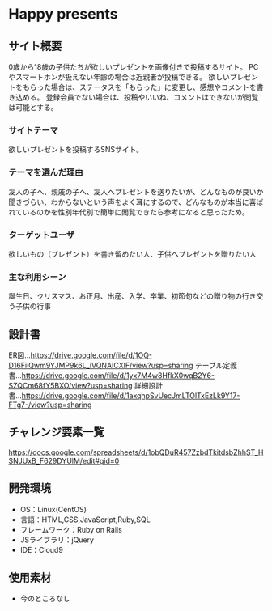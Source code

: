 # Happy presents

## サイト概要
0歳から18歳の子供たちが欲しいプレゼントを画像付きで投稿するサイト。
PCやスマートホンが扱えない年齢の場合は近親者が投稿できる。
欲しいプレゼントをもらった場合は、ステータスを「もらった」に変更し、感想やコメントを書き込める。
登録会員でない場合は、投稿やいいね、コメントはできないが閲覧は可能とする。

### サイトテーマ
欲しいプレゼントを投稿するSNSサイト。
 
### テーマを選んだ理由
友人の子へ、親戚の子へ、友人へプレゼントを送りたいが、どんなものが良いか聞きづらい、わからないという声をよく耳にするので、どんなものが本当に喜ばれているのかを性別年代別で簡単に閲覧できたら参考になると思ったため。

### ターゲットユーザ
欲しいもの（プレゼント）を書き留めたい人、子供へプレゼントを贈りたい人

### 主な利用シーン
誕生日、クリスマス、お正月、出産、入学、卒業、初節句などの贈り物の行き交う子供の行事

## 設計書
 ER図...https://drive.google.com/file/d/1OQ-D16FiiQwm9YJMP9k6L_iVQNAICXlF/view?usp=sharing
 テーブル定義書...https://drive.google.com/file/d/1yx7M4w8HfkX0wqB2Y6-SZQCm68fY5BXO/view?usp=sharing
 詳細設計書...https://drive.google.com/file/d/1axqhpSvUecJmLTOlTxEzLk9Y17-FTg7-/view?usp=sharing

## チャレンジ要素一覧
https://docs.google.com/spreadsheets/d/1obQDuR457ZzbdTkitdsbZhhST_HSNJUxB_F629DYUlM/edit#gid=0

## 開発環境
- OS：Linux(CentOS)
- 言語：HTML,CSS,JavaScript,Ruby,SQL
- フレームワーク：Ruby on Rails
- JSライブラリ：jQuery
- IDE：Cloud9

## 使用素材
- 今のところなし
